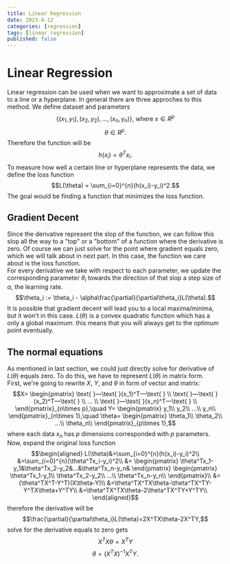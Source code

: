 ```yaml
---
title: Linear Regression
date: 2023-8-12
categories: [regression]
tags: [linear regression]
published: false
---
```


# Linear Regression
Linear regression can be used when we want to approximate a set of data to a line or a hyperplane. In general there are three approches to this method. 
We define dataset and parameters
$$\{(x_1, y_1), (x_2, y_2),...,(x_n, y_n)\}\text{, where }x\in R^p$$
$$\theta\in R^p.$$
Therefore the function will be
$$h(x_i) = \theta^T x_i.$$
To measure how well a certain line or hyperplane represents the data, we define the loss function
$$L(\theta) = \sum_{i=0}^{n}(h(x_i)-y_i)^2.$$
The goal would be finding a function that minimizes the loss function. 

## Gradient Decent
Since the derivative represent the slop of the function, we can follow this slop all the way to a "top" or a "bottom" of a function where the derivative is zero. Of course we can just solve for the point where gradient equals zero, which we will talk about in next part. In this case, the function we care about is the loss function.   
For every derivative we take with respect to each parameter, we update the corresponding parameter $\theta_i$ towards the direction of that slop a step size of $\alpha$, the learning rate. 
$$\theta_i := \theta_i - \alpha\frac{\partial}{\partial\theta_i}L(\theta).$$
It is possible that gradient decent will lead you to a local maxima/minima, but it won't in this case. $L(\theta)$ is a convex quadratic function which has a only a global maximum. this means that you will always get to the optimum point eventually. 

## The normal equations
As mentioned in last section, we could just directly solve for derivative of $L(\theta)$ equals zero. To do this, we have to represent $L(\theta)$ in matrix form.   
First, we're going to rewrite $X$, $Y$, and $\theta$ in form of vector and matrix:
$$X=
\begin{pmatrix} 
    \text{ }—\text{ }(x_1)^T—\text{ } \\
    \text{ }—\text{ }(x_2)^T—\text{ } \\
    ... \\
    \text{ }—\text{ }(x_n)^T—\text{ } \\
\end{pmatrix}_{n\times p},\quad
Y=
\begin{pmatrix}
    y_1\\
    y_2\\
    ...\\
    y_n\\
\end{pmatrix}_{n\times 1},\quad
\theta=
\begin{pmatrix} 
    \theta_1\\
    \theta_2\\
    ...\\
    \theta_n\\
\end{pmatrix}_{p\times 1},$$
where each data $x_n$ has $p$ dimensions corresponded with $p$ parameters.  
Now, expand the original loss function
$$\begin{aligned} 
L(\theta)&=\sum_{i=0}^{n}(h(x_i)-y_i)^2\\
&=\sum_{i=0}^{n}(\theta^Tx_i-y_i)^2\\
&=
\begin{pmatrix}
\theta^Tx_1-y_1&\theta^Tx_2-y_2&...&\theta^Tx_n-y_n&
\end{pmatrix}
\begin{pmatrix}
\theta^Tx_1-y_1\\
\theta^Tx_2-y_2\\
...\\
\theta^Tx_n-y_n\\
\end{pmatrix}\\
&=(\theta^TX^T-Y^T)(X\theta-Y)\\
&=\theta^TX^TX\theta-\theta^TX^TY-Y^TX\theta+Y^TY\\
&=\theta^TX^TX\theta-2\theta^TX^TY+Y^TY\\
\end{aligned}$$
therefore the derivative will be
$$\frac{\partial}{\partial\theta_i}L(\theta)=2X^TX\theta-2X^TY,$$
solve for the derivative equals to zero gets
$$X^TX\theta=X^TY$$
$$\theta=(X^TX)^{-1}X^TY.$$